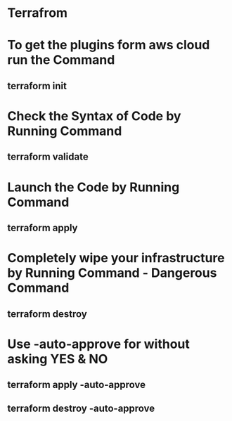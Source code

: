 # Terrafrom
# To get the plugins form aws cloud run the Command
## terraform init

# Check the Syntax of Code by Running Command
## terraform validate

# Launch the Code by Running Command
## terraform apply

# Completely wipe your infrastructure by Running Command - Dangerous Command
## terraform destroy

# Use -auto-approve for without asking YES & NO
## terraform apply -auto-approve
## terraform destroy -auto-approve
